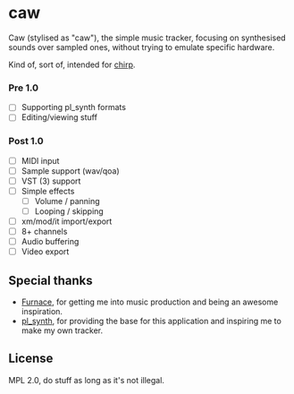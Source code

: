 # caw

Caw (stylised as "caw"), the simple music tracker,
focusing on synthesised sounds over sampled ones,
without trying to emulate specific hardware.

Kind of, sort of, intended for [chirp](https://github.com/kraxarn/chirp).

### Pre 1.0

* [ ] Supporting pl_synth formats
* [ ] Editing/viewing stuff

### Post 1.0

* [ ] MIDI input
* [ ] Sample support (wav/qoa)
* [ ] VST (3) support
* [ ] Simple effects
  * [ ] Volume / panning
  * [ ] Looping / skipping
* [ ] xm/mod/it import/export
* [ ] 8+ channels
* [ ] Audio buffering
* [ ] Video export

## Special thanks

* [Furnace](https://github.com/tildearrow/furnace), for getting me into music production and being an awesome
  inspiration.
* [pl_synth](https://github.com/phoboslab/pl_synth), for providing the base for this application and inspiring me to
  make my own tracker.

## License

MPL 2.0, do stuff as long as it's not illegal.
